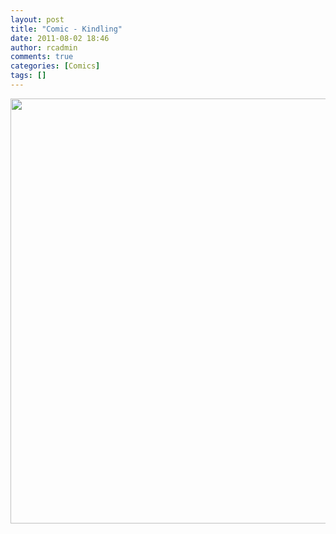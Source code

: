 ```yaml
---
layout: post
title: "Comic - Kindling"
date: 2011-08-02 18:46
author: rcadmin
comments: true
categories: [Comics]
tags: []
---
```

<a href="http://bitsmack.com/wp/2011/08/02/comic-kindling/"><img src="http://dl.bitsmack.com/uploads/2011/08/20110802.jpg" alt="" title="These crackers are really helping with the carsickness I am getting from reading in the car." width="680" height="680" class="alignnone size-full wp-image-2254" /></a>
